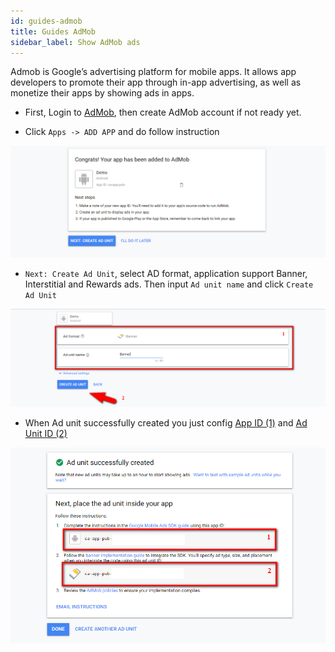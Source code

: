 ```yaml
---
id: guides-admob
title: Guides AdMob
sidebar_label: Show AdMob ads
---
```


Admob is Google’s advertising platform for mobile apps. It allows app developers to promote their app through in-app advertising, as well as monetize their apps by showing ads in apps.

* First, Login to [AdMob](https://apps.admob.com/), then create AdMob account if not ready yet.

* Click `Apps -> ADD APP` and do follow instruction

![](assets/guides-admob-create-app.png)

* `Next: Create Ad Unit`, select AD format, application support Banner, Interstitial and Rewards ads. Then input `Ad unit name` and click `Create Ad Unit`

![](assets/guides-admob-create-unit.png)

* When Ad unit successfully created you just config [App ID (1)](getting-started-config.md#google-admob-ads-optional) and [Ad Unit ID (2)](guides-setting.md#general-setting)

![](assets/guides-admob-done.png)